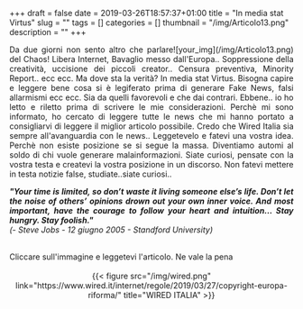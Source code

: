 +++
draft = false
date = 2019-03-26T18:57:37+01:00
title = "In media stat Virtus"
slug = ""
tags = []
categories = []
thumbnail = "/img/Articolo13.png"
description = ""
+++
<DIV  style="float:right;">![your_img](/img/Articolo13.png)</DIV>
<DIV align="justify">
Da due giorni non sento altro che parlare del Chaos! Libera Internet, Bavaglio messo dall'Europa.. Soppressione della creatività, uccisione dei piccoli creator.. Censura preventiva, Minority Report.. ecc ecc. Ma dove sta la verità? In media stat Virtus. Bisogna capire e leggere bene cosa si è legiferato prima di generare Fake News, falsi allarmismi ecc ecc. Sia da quelli favorevoli e che dai contrari. Ebbene.. io ho letto e riletto prima di scrivere le mie considerazioni. Perchè mi sono informato, ho cercato di leggere tutte le news che mi hanno portato a consigliarvi di leggere il miglior articolo possibile.
Credo che Wired Italia sia sempre all'avanguardia con le news.. Leggetevelo e fatevi una vostra idea. Perchè non esiste posizione se si segue la massa. Diventiamo automi al soldo di chi vuole generare malainformazioni. Siate curiosi, pensate con la vostra testa e createvi la vostra posizione in un discorso. Non fatevi mettere in testa notizie false, studiate..siate curiosi..
<br>

***"Your time is limited, so don’t waste it living someone else’s life. Don’t let the noise of others’ opinions drown out your own inner voice. And most important, have the courage to follow your heart and intuition… Stay hungry. Stay foolish."***
<br>
*(- Steve Jobs - 12 giugno 2005 - Standford University)*

<br>
Cliccare sull'immagine e leggetevi l'articolo. Ne vale la pena
<br>
<br>
<center>
{{< figure src="/img/wired.png" link="https://www.wired.it/internet/regole/2019/03/27/copyright-europa-riforma/" title="WIRED ITALIA" >}}
</center>
